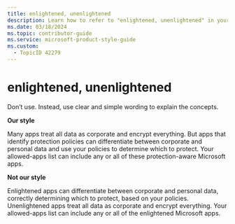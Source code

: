 ```yaml
---
title: enlightened, unenlightened
description: Learn how to refer to "enlightened, unenlightened" in your content.
ms.date: 03/18/2024
ms.topic: contributor-guide
ms.service: microsoft-product-style-guide
ms.custom:
  - TopicID 42279
---
```



# enlightened, unenlightened

Don’t use. Instead, use clear and simple wording to explain the concepts.

**Our style**  

Many apps treat all data as corporate and encrypt everything. But apps that identify protection policies can differentiate between corporate and personal data and use your policies to determine which to protect. Your allowed-apps list can include any or all of these protection-aware Microsoft apps. 

**Not our style**  

Enlightened apps can differentiate between corporate and personal data, correctly determining which to protect, based on your policies. Unenlightened apps treat all data as corporate and encrypt everything. Your allowed-apps list can include any or all of the enlightened Microsoft apps. 

